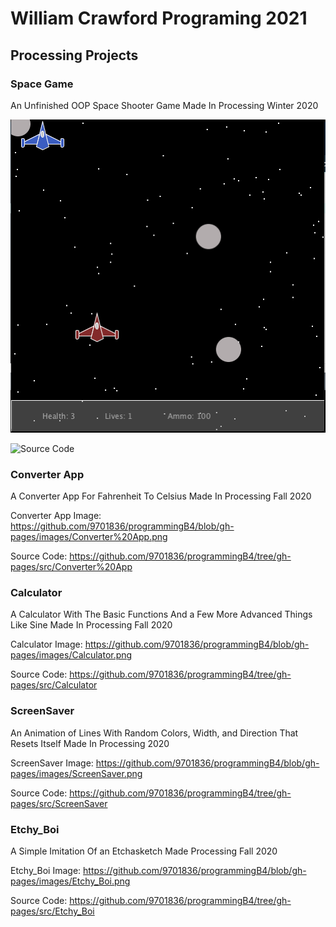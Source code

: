 # William Crawford Programing 2021

## Processing Projects


### Space Game

An Unfinished OOP Space Shooter Game Made In Processing Winter 2020

![Space Game Image](https://github.com/9701836/programmingB4/blob/gh-pages/images/Space%20Game.png?raw=true)

![Source Code](https://github.com/9701836/programmingB4/tree/gh-pages/src/Space_boi)

### Converter App

A Converter App For Fahrenheit To Celsius Made In Processing Fall 2020

Converter App Image: https://github.com/9701836/programmingB4/blob/gh-pages/images/Converter%20App.png

Source Code: https://github.com/9701836/programmingB4/tree/gh-pages/src/Converter%20App

### Calculator

A Calculator With The Basic Functions And a Few More Advanced Things Like Sine Made In Processing Fall 2020

Calculator Image: https://github.com/9701836/programmingB4/blob/gh-pages/images/Calculator.png

Source Code: https://github.com/9701836/programmingB4/tree/gh-pages/src/Calculator

### ScreenSaver

An Animation of Lines With Random Colors, Width, and Direction That Resets Itself Made In Processing 2020

ScreenSaver Image: https://github.com/9701836/programmingB4/blob/gh-pages/images/ScreenSaver.png

Source Code: https://github.com/9701836/programmingB4/tree/gh-pages/src/ScreenSaver

### Etchy_Boi

A Simple Imitation Of an Etchasketch Made Processing Fall 2020

Etchy_Boi Image: https://github.com/9701836/programmingB4/blob/gh-pages/images/Etchy_Boi.png

Source Code: https://github.com/9701836/programmingB4/tree/gh-pages/src/Etchy_Boi


